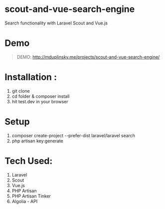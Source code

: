 # scout-and-vue-search-engine
Search functionality with Laravel Scout and Vue.js

# Demo

> DEMO: <a href="http://mduplinsky.me/projects/scout-and-vue-search-engine/">http://mduplinsky.me/projects/scout-and-vue-search-engine/</a>

# Installation :

1. git clone
2. cd folder & composer install
3. hit test.dev in your browser

# Setup

1. composer create-project --prefer-dist laravel/laravel search
2. php artisan key:generate

# Tech Used:

1. Laravel
2. Scout
3. Vue.js
4. PHP Artisan
5. PHP Artisan Tinker
6. Algolia - API
